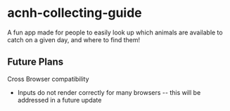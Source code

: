 # acnh-collecting-guide

A fun app made for people to easily look up which animals are available to catch on a given day, and where to find them!

## Future Plans

Cross Browser compatibility
* Inputs do not render correctly for many browsers -- this will be addressed in a future update
